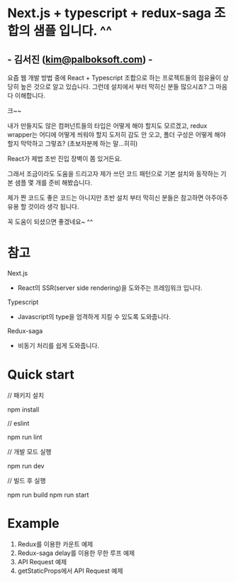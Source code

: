 # Next.js + typescript + redux-saga 조합의 샘플 입니다. ^^ 
##	- 김서진 (kim@palboksoft.com) -


요즘 웹 개발 방법 중에 React + Typescript 조합으로 하는 프로젝트들의 점유율이 상당히 높은 것으로 알고 있습니다. 
그런데 설치에서 부터 막히신 분들 많으시죠? 그 마음 다 이해합니다. 

크~~ 

내가 만들지도 않은 컴퍼넌트들의 타입은 어떻게 해야 할지도 모르겠고, redux wrapper는 어디에 어떻게 씌워야 할지 도저히 감도 안 오고, 폴더 구성은 어떻게 해야 할지 막막하고 그렇죠?
(초보자분께 하는 말…히히)

React가 제법 초반 진입 장벽이 쫌 있거든요. 

그래서 조금이라도 도움을 드리고자 제가 쓰던 코드 패턴으로 기본 설치와 동작하는 기본 샘플 몇 개를 준비 해봤습니다. 

제가 짠 코드도 좋은 코드는 아니지만 초반 설치 부터 막히신 분들은 참고하면 아주아주 유용 할 것이라 생각 됩니다. 

꼭 도움이 되셨으면 좋겠네요~ ^^ 



# 참고 

Next.js

-	React의 SSR(server side rendering)을 도와주는 프레임워크 입니다.


Typescript

-	Javascript의 type을 엄격하게 지킬 수 있도록 도와줍니다.


Redux-saga

-	비동기 처리를 쉽게 도와줍니다.



# Quick start

// 패키지 설치 

  npm install 


// eslint 

  npm run lint 


// 개발 모드 실행

  npm run dev 


// 빌드 후 실행

  npm run build
  npm run start 



# Example 

1.	Redux를 이용한 카운트 예제
2.	Redux-saga delay를 이용한 무한 루프 예제
3.	API Request 예제
4.	getStaticProps에서 API Request 예제 



